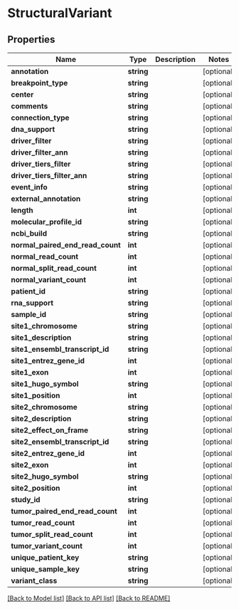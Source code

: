 # StructuralVariant

## Properties
Name | Type | Description | Notes
------------ | ------------- | ------------- | -------------
**annotation** | **string** |  | [optional] 
**breakpoint_type** | **string** |  | [optional] 
**center** | **string** |  | [optional] 
**comments** | **string** |  | [optional] 
**connection_type** | **string** |  | [optional] 
**dna_support** | **string** |  | [optional] 
**driver_filter** | **string** |  | [optional] 
**driver_filter_ann** | **string** |  | [optional] 
**driver_tiers_filter** | **string** |  | [optional] 
**driver_tiers_filter_ann** | **string** |  | [optional] 
**event_info** | **string** |  | [optional] 
**external_annotation** | **string** |  | [optional] 
**length** | **int** |  | [optional] 
**molecular_profile_id** | **string** |  | [optional] 
**ncbi_build** | **string** |  | [optional] 
**normal_paired_end_read_count** | **int** |  | [optional] 
**normal_read_count** | **int** |  | [optional] 
**normal_split_read_count** | **int** |  | [optional] 
**normal_variant_count** | **int** |  | [optional] 
**patient_id** | **string** |  | [optional] 
**rna_support** | **string** |  | [optional] 
**sample_id** | **string** |  | [optional] 
**site1_chromosome** | **string** |  | [optional] 
**site1_description** | **string** |  | [optional] 
**site1_ensembl_transcript_id** | **string** |  | [optional] 
**site1_entrez_gene_id** | **int** |  | [optional] 
**site1_exon** | **int** |  | [optional] 
**site1_hugo_symbol** | **string** |  | [optional] 
**site1_position** | **int** |  | [optional] 
**site2_chromosome** | **string** |  | [optional] 
**site2_description** | **string** |  | [optional] 
**site2_effect_on_frame** | **string** |  | [optional] 
**site2_ensembl_transcript_id** | **string** |  | [optional] 
**site2_entrez_gene_id** | **int** |  | [optional] 
**site2_exon** | **int** |  | [optional] 
**site2_hugo_symbol** | **string** |  | [optional] 
**site2_position** | **int** |  | [optional] 
**study_id** | **string** |  | [optional] 
**tumor_paired_end_read_count** | **int** |  | [optional] 
**tumor_read_count** | **int** |  | [optional] 
**tumor_split_read_count** | **int** |  | [optional] 
**tumor_variant_count** | **int** |  | [optional] 
**unique_patient_key** | **string** |  | [optional] 
**unique_sample_key** | **string** |  | [optional] 
**variant_class** | **string** |  | [optional] 

[[Back to Model list]](../README.md#documentation-for-models) [[Back to API list]](../README.md#documentation-for-api-endpoints) [[Back to README]](../README.md)


